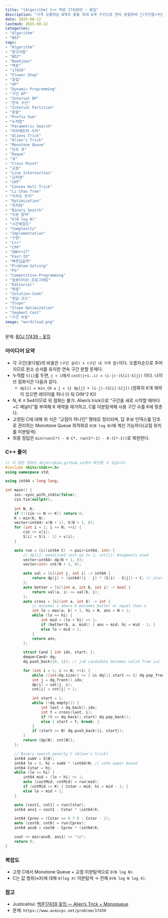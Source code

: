 ```yaml
---
title: "[Algorithm] C++ 백준 17439번 : 꽃집"
description: "가격 오름차순 N개의 꽃을 최대 K개 구간으로 연속 분할하여 ∑(구간합×구간길이)을 최소화. 추가 비용 C를 이분탐색(Alien’s trick)하고 교점 1개 성질을 이용한 단조 큐 최적화로 O(N log N log X) 해법과 C++ 구현을 정리한다."
date: 2025-08-12
lastmod: 2025-08-12
categories:
- "Algorithm"
- "BOJ"
tags:
- "Algorithm"
- "알고리즘"
- "BOJ"
- "Baekjoon"
- "백준"
- "17439"
- "Flower Shop"
- "꽃집"
- "DP"
- "Dynamic Programming"
- "구간 DP"
- "Interval DP"
- "연속 구간"
- "Interval Partition"
- "분할"
- "Prefix Sum"
- "누적합"
- "Parametric Search"
- "파라메트릭 서치"
- "Aliens Trick"
- "Alien’s Trick"
- "Monotone Queue"
- "단조 큐"
- "Deque"
- "큐"
- "Cross Point"
- "교점"
- "Line Intersection"
- "교차점"
- "CHT"
- "Convex Hull Trick"
- "Li Chao Tree"
- "리차오 트리"
- "Optimization"
- "최적화"
- "Binary Search"
- "이분 탐색"
- "O(N log N)"
- "시간복잡도"
- "Complexity"
- "Implementation"
- "구현"
- "C++"
- "CPP"
- "GNU++17"
- "Fast-IO"
- "빠른입출력"
- "Problem-Solving"
- "PS"
- "Competitive-Programming"
- "컴퓨티티브-프로그래밍"
- "Editorial"
- "해설"
- "Solution-Code"
- "정답-코드"
- "Slope"
- "Slope Optimization"
- "Segment Cost"
- "구간 비용"
image: "wordcloud.png"
---
```


문제: [BOJ 17439 - 꽃집](https://www.acmicpc.net/problem/17439)

### 아이디어 요약
- 각 구간(꽃다발)의 비용은 `(구간 길이) × (구간 내 가격 합)`이다. 오름차순으로 주어지므로 원소 순서를 유지한 연속 구간 분할 문제다.
- 누적합 `S[i]`를 두면, `j < i`에서 `cost(j+1..i) = (i-j)·(S[i]-S[j])` 이다. 나이브 점화식은 다음과 같다.
  - `dp[i] = min_{0 ≤ j < i} dp[j] + (i-j)·(S[i]-S[j])` (정확히 K개 제약이 있으면 레이어를 하나 더 둬 O(N^2 K))
- N, K ≤ 5e4이므로 위 점화는 불가. Alien’s trick으로 “구간을 새로 시작할 때마다 +C 페널티”를 부여해 K 제약을 제거하고, C를 이분탐색해 사용 구간 수를 K에 맞춘다.
- 고정된 C에 대해 위 식은 “교점이 하나인” 형태로 정리되며, 답 후보 인덱스를 단조로 관리하는 Monotone Queue 최적화로 `O(N log N)`에 계산 가능하다(교점 위치를 이분탐색).
- 최종 정답은 `min(run(C*) - K·C*, run(C*-1) - K·(C*-1))`로 복원한다.

### C++ 풀이

```cpp
// 더 많은 정보는 42jerrykim.github.io에서 확인할 수 있습니다.
#include <bits/stdc++.h>
using namespace std;

using int64 = long long;

int main() {
    ios::sync_with_stdio(false);
    cin.tie(nullptr);
    
    int N, K;
    if (!(cin >> N >> K)) return 0;
    K = min(K, N);
    vector<int64> v(N + 1), S(N + 1, 0);
    for (int i = 1; i <= N; ++i) {
        cin >> v[i];
        S[i] = S[i - 1] + v[i];
    }

    auto run = [&](int64 C) -> pair<int64, int> {
        // dp[i]: penalized cost up to i; cnt[i]: #segments used
        vector<int64> dp(N + 1, 0);
        vector<int> cnt(N + 1, 0);

        auto val = [&](int j, int i) -> int64 {
            return dp[j] + (int64)(i - j) * (S[i] - S[j]) + C; // start new segment at j+1
        };
        auto better = [&](int a, int b, int i) -> bool {
            return val(a, i) <= val(b, i);
        };
        auto cross = [&](int a, int b) -> int {
            // minimal i where b becomes better or equal than a
            int lo = max(a, b) + 1, hi = N, ans = N + 1;
            while (lo <= hi) {
                int mid = (lo + hi) >> 1;
                if (better(b, a, mid)) { ans = mid; hi = mid - 1; }
                else lo = mid + 1;
            }
            return ans;
        };

        struct Cand { int idx, start; };
        deque<Cand> dq;
        dq.push_back({0, 1}); // j=0 candidate becomes valid from i=1

        for (int i = 1; i <= N; ++i) {
            while ((int)dq.size() >= 2 && dq[1].start <= i) dq.pop_front();
            int j = dq.front().idx;
            dp[i] = val(j, i);
            cnt[i] = cnt[j] + 1;

            int start = 1;
            while (!dq.empty()) {
                int last = dq.back().idx;
                int t = cross(last, i);
                if (t <= dq.back().start) dq.pop_back();
                else { start = t; break; }
            }
            if (start <= N) dq.push_back({i, start});
        }
        return {dp[N], cnt[N]};
    };

    // Binary search penalty C (Alien's trick)
    int64 sumV = S[N];
    int64 lo = 0, hi = sumV * (int64)N; // safe upper bound
    int64 Cstar = hi;
    while (lo <= hi) {
        int64 mid = (lo + hi) >> 1;
        auto [costMid, cntMid] = run(mid);
        if (cntMid <= K) { Cstar = mid; hi = mid - 1; }
        else lo = mid + 1;
    }

    auto [cost1, cnt1] = run(Cstar);
    int64 ans1 = cost1 - Cstar * (int64)K;

    int64 Cprev = (Cstar == 0 ? 0 : Cstar - 1);
    auto [cost0, cnt0] = run(Cprev);
    int64 ans0 = cost0 - Cprev * (int64)K;

    cout << min(ans0, ans1) << "\n";
    return 0;
}
```

### 복잡도
- 고정 C에서 Monotone Queue + 교점 이분탐색으로 `O(N log N)`.
- C는 값 범위(≈X)에 대해 `O(log X)` 이분탐색 → 전체 `O(N log N log X)`.

### 참고
- JusticeHui: [백준17439 꽃집 — Alien’s Trick + Monoqueue](https://justicehui.github.io/ps/2020/04/21/BOJ17439/)
- 문제: `https://www.acmicpc.net/problem/17439`


